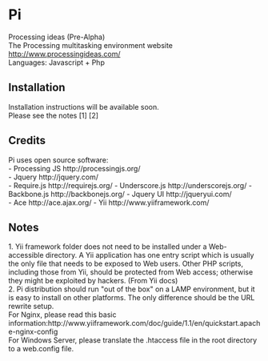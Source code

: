 Pi
==============================
Processing ideas (Pre-Alpha)<br>
The Processing multitasking environment website http://www.processingideas.com/<br>
Languages: Javascript + Php<br>


<h2>Installation</h2>
Installation instructions will be available soon.
<br>
Please see the notes [1] [2]

<h2>Credits</h2>
Pi uses open source software:<br>
- Processing JS http://processingjs.org/<br>
- Jquery http://jquery.com/<br>
- Require.js http://requirejs.org/
- Underscore.js http://underscorejs.org/
- Backbone.js http://backbonejs.org/
- Jquery UI http://jqueryui.com/<br>
- Ace http://ace.ajax.org/
- Yii http://www.yiiframework.com/ 


<h2>Notes</h2>
1. Yii framework folder does not need to be installed under a Web-accessible directory. A Yii application has one entry script which is usually the only file that needs to be exposed to Web users. Other PHP scripts, including those from Yii, should be protected from Web access; otherwise they might be exploited by hackers. (From Yii docs)
<br>
2. Pi distribution should run "out of the box" on a LAMP environment, but it is easy to install on other platforms. The only difference should be the URL rewrite setup.<br>
For Nginx, please read this basic information:http://www.yiiframework.com/doc/guide/1.1/en/quickstart.apache-nginx-config<br>
For Windows Server, please translate the .htaccess file in the root directory to a web.config file.<br>
